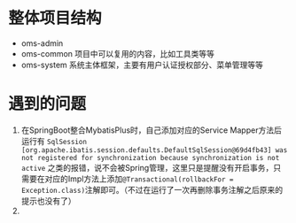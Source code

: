 # 整体项目结构
- oms-admin   
- oms-common    项目中可以复用的内容，比如工具类等等  
- oms-system   系统主体框架，主要有用户认证授权部分、菜单管理等等


# 遇到的问题
1. 在SpringBoot整合MybatisPlus时，自己添加对应的Service Mapper方法后运行有
`SqlSession [org.apache.ibatis.session.defaults.DefaultSqlSession@69d4fb43] was not registered for synchronization because synchronization is not active`
之类的报错，说不会被Spring管理，这里只是提醒没有开启事务，只需要在对应的Impl方法上添加`@Transactional(rollbackFor = Exception.class)`注解即可。（不过在运行了一次再删除事务注解之后原来的提示也没有了）
2. 